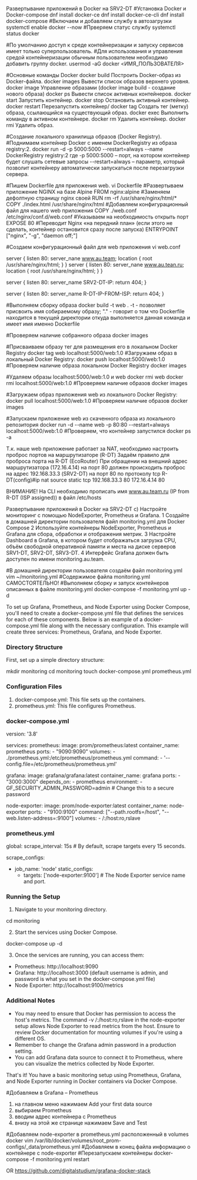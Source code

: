 Развертывание приложений в Docker на SRV2-DT
#Установка Docker и Docker-compose
dnf install docker-ce
dnf install docker-ce-cli
dnf install docker-compose
#Включаем и добавляем службу в автозагрузки
systemctl enable docker --now
#Прверяем статус службу
systemctl status docker

#По умолчанию доступ к среде контейнеризации и запуску сервисов имеет только суперпользователь.
#Для использования и управления средой контейнеризации обычным пользователем необходимо добавить группу
docker.
usermod -aG docker <ИМЯ_ПОЛЬЗОВАТЕЛЯ>

#Основные команды Docker
docker build
Построить Docker-образ из Docker-файла.
docker images
Вывести список образов верхнего уровня.
docker image
Управление образами (docker image build - создание нового образа)
docker ps
Вывести список активных контейнеров.
docker start
Запустить контейнер.
docker stop
Остановить активный контейнер.
docker restart
Перезапустить контейнер/
docker tag
Создать тег (метку) образа, ссылающийся на существующий образ.
docker exec
Выполнить команду в активном контейнере.
docker rm
Удалить контейнер.
docker rmi
Удалить образ.

#Создание локального хранилища образов (Docker Registry).
#Поднимаем контейнер Docker с именем DockerRegistry из образа registry:2.
docker run -d -p 5000:5000 --restart=always --name DockerRegistry registry:2
где
-p 5000:5000 – порт, на котором контейнер будет слушать сетевые запросы
--restart=always – параметр, который позволит контейнеру автоматически запускаться после перезагрузки
сервера.

#Пишем Dockerfile для приложения web.
vi Dockerfile
#Развертываем приложение NGINX на базе Alpine
FROM nginx:alpine
#Заменяем дефолтную страницу nginx своей
RUN rm -rf /usr/share/nginx/html/*
COPY ./index.html /usr/share/nginx/html
#Добавляем конфигурационный файл для нашего web приложения
COPY ./web.conf /etc/nginx/conf.d/web.conf
#Указываем на необходимость открыть порт
EXPOSE 80
#Переводит Nginx «на передний план» (если этого не сделать, контейнер остановится сразу после запуска)
ENTRYPOINT ["nginx", "-g", "daemon off;"]

#Создаем конфигурационный файл для web приложения
vi web.conf

server {
    listen 80:
    server_nane www.au.team; 
    location {
        root /usr/share/nginx/html;
    }
}
server {
    listen 80:
    server_nane www.au.tean.ru; 
    location {
        root /usr/share/nginx/html;
    }
}

server {
    listen 80:
    server_name SRV2-DT-IP:
    return 404;
}

server {
    listen 80:
    server_name R-DT-IP-FROM-ISP:
    return 404;
}

#Выполняем сборку образа
docker build -t web .
-t - позволяет присвоить имя собираемому образу;
"." - говорит о том что Dockerfile находится в текущей директории откуда выполняется данная команда и имеет
имя именно Dockerfile

#Проверяем наличие собранного образа
docker images

#Присваиваем образу тег для размещения его в локальном Docker Registry
docker tag web localhost:5000/web:1.0
#Загружаем образ в локальный Docker Registry:
docker push localhost:5000/web:1.0
#Проверяем наличие образа локальном Docker Registry
docker images

#Удаляем образы localhost:5000/web:1.0 и web
docker rmi web
docker rmi localhost:5000/web:1.0
#Проверяем наличие образов
docker images

#Загружаем образ приложения web из локального Docker Registry:
docker pull localhost:5000/web:1.0
#Проверяем наличие образов
docker images

#Запускаем приложение web из скаченного образа из локального репозитория
docker run -d --name web -p 80:80 --restart=always localhost:5000/web:1.0
#Проверяем, что контейнер запустился
docker ps -a

Т.к. наше web приложение работает за NAT, необходимо настроить проброс портов на маршрутизаторе (R-DT)
Задаём правило для проброса порта на R-DT (EcoRouter)
При обращении на внешний адрес маршрутизатора (172.16.4.14) на порт 80 должен происходить проброс на
адрес 192.168.33.3 (SRV2-DT) на порт 80 по протоколу tcp
R-DT(config)#ip nat source static tcp 192.168.33.3 80 172.16.4.14 80


ВНИМАНИЕ!
На CLI необходимо прописать имя www.au.team.ru (IP from R-DT (ISP assigned)) в файл /etc/hosts


Развертывание приложений в Docker на SRV2-DT
c)
Настройте мониторинг с помощью NodeExporter, Prometheus и Grafana.
1 Создайте в домашней директории пользователя файл monitoring.yml для Docker Compose
2 Используйте контейнеры NodeExporter, Prometheus и Grafana для сбора, обработки и отображения
метрик.
3 Настройте Dashboard в Grafana, в котором будет отображаться загрузка CPU, объём свободной
оперативной памяти и места на диске серверов SRV1-DT, SRV2-DT, SRV3-DT.
4 Интерфейс Grafana должен быть доступен по имени monitoring.au.team.

#В домашней директории пользователя создаём файл monitoring.yml
vim ~/monitoring.yml
#Содержимое файла monitoring.yml
САМОСТОЯТЕЛЬНО!
#Выполняем сборку и запуск контейнеров описанных в файле monitoring.yml
docker-compose -f monitoring.yml up -d

To set up Grafana, Prometheus, and Node Exporter using Docker Compose, you'll need to create a docker-compose.yml file that defines the services for each of these components. Below is an example of a docker-compose.yml file along with the necessary configuration. This example will create three services: Prometheus, Grafana, and Node Exporter.

### Directory Structure

First, set up a simple directory structure:

mkdir monitoring
cd monitoring
touch docker-compose.yml prometheus.yml


### Configuration Files

1. docker-compose.yml: This file sets up the containers.
2. prometheus.yml: This file configures Prometheus.

### docker-compose.yml

version: '3.8'

services:
  prometheus:
    image: prom/prometheus:latest
    container_name: prometheus
    ports:
      - "9090:9090"
    volumes:
      - ./prometheus.yml:/etc/prometheus/prometheus.yml
    command:
      - '--config.file=/etc/prometheus/prometheus.yml'
  
  grafana:
    image: grafana/grafana:latest
    container_name: grafana
    ports:
      - "3000:3000"
    depends_on:
      - prometheus
    environment:
      - GF_SECURITY_ADMIN_PASSWORD=admin # Change this to a secure password

  node-exporter:
    image: prom/node-exporter:latest
    container_name: node-exporter
    ports:
      - "9100:9100"
    command: ["--path.rootfs=/host", "--web.listen-address=:9100"]
    volumes:
      - /:/host:ro,rslave


### prometheus.yml

global:
  scrape_interval: 15s # By default, scrape targets every 15 seconds.
  
scrape_configs:
  - job_name: 'node'
    static_configs:
      - targets: ['node-exporter:9100'] # The Node Exporter service name and port.


### Running the Setup

1. Navigate to your monitoring directory.

cd monitoring


2. Start the services using Docker Compose.

docker-compose up -d


3. Once the services are running, you can access them:

- Prometheus: http://localhost:9090
- Grafana: http://localhost:3000 (default username is admin, and password is what you set in the docker-compose.yml file)
- Node Exporter: http://localhost:9100/metrics

### Additional Notes

- You may need to ensure that Docker has permission to access the host's metrics. The command -v /:/host:ro,rslave in the node-exporter setup allows Node Exporter to read metrics from the host. Ensure to review Docker documentation for mounting volumes if you're using a different OS.
- Remember to change the Grafana admin password in a production setting.
- You can add Grafana data source to connect it to Prometheus, where you can visualize the metrics collected by Node Exporter.

That's it! You have a basic monitoring setup using Prometheus, Grafana, and Node Exporter running in Docker containers via Docker Compose.



#Добавляем в Grafana – Prometheus
1) на главном меню нажимаем Add your first data source
2) выбираем Prometheus
3) вводим адрес контейнера с Prometheus
4) внизу на этой же странице нажимаем Save and Test



#Добавляем node-exporter в prometheus.yml расположенный в volumes docker
vim /var/lib/docker/volumes/root_prom-configs/_data/prometheus.yml
#Добавляем в конец файла информацию о контейнере с node-exporter
#Перезапускаем контейнеры
docker-compose -f monitoring.yml restart

OR https://github.com/digitalstudium/grafana-docker-stack
